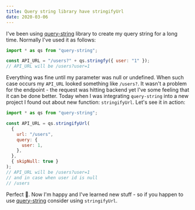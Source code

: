 ```yaml
---
title: Query string library have stringifyUrl
date: 2020-03-06
---
```


I've been using [query-string](https://github.com/sindresorhus/query-string) library to create my
query string for a long time. Normally I've used it as follows:

```js
import * as qs from "query-string";

const API_URL = "/users?" + qs.stringfy({ user: "1" });
// API_URL will be /users?user=1
```

Everything was fine until my parameter was null or undefined. When such case occurs my `API_URL`
looked something like `/users?`. It wasn't a problem for the endpoint - the request was hitting backend
yet I've some feeling that it can be done better. Today when I was integrating `query-string` into
a new project I found out about new function: `stringifyUrl`. Let's see it in action:

```js
import * as qs from "query-string";

const API_URL = qs.stringifyUrl(
  {
    url: "/users",
    query: {
      user: 1,
    },
  },
  { skipNull: true }
);
// API_URL will be /users?user=1
// and in case when user id is null
// /users
```

Perfect 🎉. Now I'm happy and I've learned new stuff - so if you happen to use [query-string](https://github.com/sindresorhus/query-string) consider using `stringifyUrl`.
